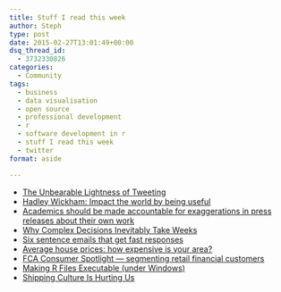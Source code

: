 ```yaml
---
title: Stuff I read this week
author: Steph
type: post
date: 2015-02-27T13:01:49+00:00
dsq_thread_id:
  - 3732330826
categories:
  - Community
tags:
  - business
  - data visualisation
  - open source
  - professional development
  - r
  - software development in r
  - stuff I read this week
  - twitter
format: aside

---
```

  * <a href="http://www.theatlantic.com/business/archive/2015/02/the-unbearable-lightness-of-tweeting/385484/" target=_blank title="The Unbearable Lightness of Tweeting">The Unbearable Lightness of Tweeting</a>
  * <a href="http://bulletin.imstat.org/2014/12/hadley-wickham-impact-the-world-by-being-useful/" target=_blank title="Hadley Wickham: Impact the world by being useful">Hadley Wickham: Impact the world by being useful</a>
  * <a href="http://andrewgelman.com/2015/02/22/academics-made-accountable-exaggerations-press-releases-work/" target=_blank title="Academics should be made accountable for exaggerations in press releases about their own work">Academics should be made accountable for exaggerations in press releases about their own work</a>
  * <a href="http://www.benjrees.com/2015/02/15/why-complex-decisions-inevitably-take-weeks/" target=_blank title="Why Complex Decisions Inevitably Take Weeks">Why Complex Decisions Inevitably Take Weeks</a>
  * <a href="https://ozar.me/2014/08/six-sentence-emails-fast-responses" target=_blank title="Six sentence emails that get fast responses">Six sentence emails that get fast responses</a>
  * <a href="http://visual.ons.gov.uk/house-prices-in-your-area/" target=_blank title="Average house prices: how expensive is your area?">Average house prices: how expensive is your area?</a>
  * <a href="http://www.fca-consumer-spotlight.org.uk/" target=_blank title="FCA Consumer Spotlight">FCA Consumer Spotlight &#8212; segmenting retail financial customers</a>
  * <a href="http://www.r-datacollection.com/blog/Making-R-files-executable/" target=_blank title="Making R Files Executable (under Windows)">Making R Files Executable (under Windows)</a>
  * <a href="http://bitbashing.io/2015/02/16/shipping-culture.html" target=_blank title="Shipping Culture Is Hurting Us">Shipping Culture Is Hurting Us</a>